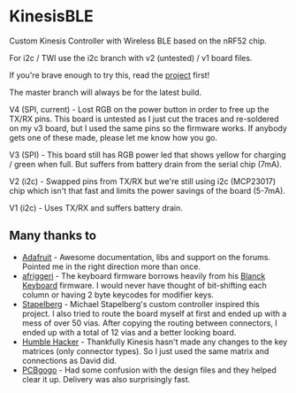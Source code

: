 # KinesisBLE

Custom Kinesis Controller with Wireless BLE based on the nRF52 chip.

For i2c / TWI use the i2c branch with v2 (untested) / v1 board files.

If you're brave enough to try this, read the [project](https://hackaday.io/project/161578-wireless-ble-kinesis-advantage-custom-controller) first!

The master branch will always be for the latest build.

V4 (SPI, current) - Lost RGB on the power button in order to free up the TX/RX pins. This board is untested as I just cut the traces and re-soldered on my v3 board, but I used the same pins so the firmware works. If anybody gets one of these made, please let me know how you go.

V3 (SPI) - This board still has RGB power led that shows yellow for charging / green when full. But suffers from battery drain from the serial chip (7mA).

V2 (i2c) - Swapped pins from TX/RX but we're still using i2c (MCP23017) chip which isn't that fast and limits the power savings of the board (5-7mA).  

V1 (i2c) - Uses TX/RX and suffers battery drain.



## Many thanks to

- [Adafruit](https://www.adafruit.com/product/3406) - Awesome documentation, libs and support on the forums. Pointed me in the right direction more than once.
- [afriggeri](https://github.com/afriggeri/kb) - The keyboard firmware borrows heavily from his [Blanck Keyboard](https://medium.com/@friggeri/the-blanck-keyboard-24afe12e81a) firmware. I would never have thought of bit-shifting each column or having 2 byte keycodes for modifier keys.
- [Stapelberg](https://michael.stapelberg.de/posts/2013-03-21-kinesis_custom_controller/) - Michael Stapelberg's custom controller inspired this project. I also tried to route the board myself at first and ended up with a mess of over 50 vias. After copying the routing between connectors, I ended up with a total of 12 vias and a better looking board.
- [Humble Hacker](http://humblehacker.com/blog/20100720/hacking-the-kinesis-contoured-keyboard/) - Thankfully Kinesis hasn't made any changes to the key matrices (only connector types). So I just used the same matrix and connections as David did.
- [PCBgogo](http://www.pcbgogo.com) - Had some confusion with the design files and they helped clear it up. Delivery was also surprisingly fast.
